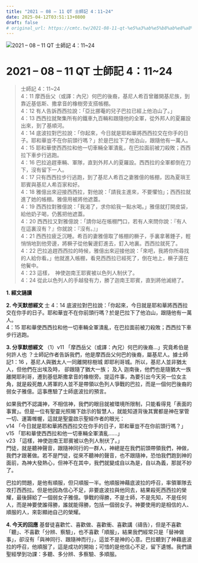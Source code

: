 ```yaml
---
title: "2021 – 08 – 11 QT 士師記 4：11~24"
date: 2025-04-12T03:51:13+0800
draft: false
# original_url: https://cmtc.tw/2021-08-11-qt-%e5%a3%ab%e5%b8%ab%e8%a8%98-4%ef%bc%9a1124
---
```


![2021 – 08 – 11 QT 士師記 4：11\~24](/images/qt.jpg   "2021 – 08 – 11 QT 士師記 4：11\~24")

# 2021 – 08 – 11 QT 士師記 4：11\~24

> 士師記 4：11\~24  
> 4：11 摩西岳父（或譯：內兄）何巴的後裔，基尼人希百曾離開基尼族，到靠近基低斯、撒拿音的橡樹旁支搭帳棚。  
> 4：12 有人告訴西西拉說：「亞比挪菴的兒子巴拉已經上他泊山了。」  
> 4：13 西西拉就聚集所有的鐵車九百輛和跟隨他的全軍，從外邦人的夏羅設出來，到了基順河。  
> 4：14 底波拉對巴拉說：「你起來，今日就是耶和華將西西拉交在你手的日子。耶和華豈不在你前頭行嗎？」於是巴拉下了他泊山，跟隨他有一萬人。  
> 4：15 耶和華使西西拉和他一切車輛全軍潰亂，在巴拉面前被刀殺敗；西西拉下車步行逃跑。  
> 4：16 巴拉追趕車輛、軍隊，直到外邦人的夏羅設。西西拉的全軍都倒在刀下，沒有留下一人。  
> 4：17 只有西西拉步行逃跑，到了基尼人希百之妻雅億的帳棚，因為夏瑣王耶賓與基尼人希百家和好。  
> 4：18 雅億出來迎接西西拉，對他說：「請我主進來，不要懼怕」；西西拉就進了她的帳棚。雅億用被將他遮蓋。  
> 4：19 西西拉對雅億說：「我渴了，求你給我一點水喝。」雅億就打開皮袋，給他奶子喝，仍舊把他遮蓋。  
> 4：20 西西拉又對雅億說：「請你站在帳棚門口，若有人來問你說：『有人在這裏沒有？』你就說：『沒有。』」  
> 4：21 西西拉疲乏沉睡。希百的妻雅億取了帳棚的橛子，手裏拿著錘子，輕悄悄地到他旁邊，將橛子從他鬢邊釘進去，釘入地裏。西西拉就死了。  
> 4：22 巴拉追趕西西拉的時候，雅億出來迎接他說：「來吧，我將你所尋找的人給你看。」他就進入帳棚，看見西西拉已經死了，倒在地上，橛子還在他鬢中。  
> 4：23 這樣，　神使迦南王耶賓被以色列人制伏了。  
> 4：24 從此以色列人的手越發有力，勝了迦南王耶賓，直到將他滅絕了。

**1. 經文誦讀**

**2.  今天默想經文**
士 4：14 底波拉對巴拉說：「你起來，今日就是耶和華將西西拉交在你手的日子。耶和華豈不在你前頭行嗎？於是巴拉下了他泊山，跟隨他有一萬人。  
4：15 耶和華使西西拉和他一切車輛全軍潰亂，在巴拉面前被刀殺敗；西西拉下車步行逃跑。

**3. 分享默想經文**
（1）v11 「摩西岳父（或譯：內兄）何巴的後裔…」究竟希伯是何許人也 ？士師記作者告訴我們，他是摩西岳父何巴的後裔，屬基尼人。據士師記1：16 ，基尼人與猶太人一同離開棕樹城 即耶利哥城。所以，基尼人並非猶太人，但他們在出埃及時， 卻跟隨了猶大一族； 及入 迦南後，他們也是隨猶大一族離開耶利哥，遷到基低斯撒拿音的橡樹旁。提這件事，為要引出今天另一位女主角，就是殺死敵人將軍的人並不是帶領以色列人爭戰的巴拉，而是一個何巴後裔的弱女子雅億。這事應驗了士師底波拉的預言。

如果我們不認識神，不相信神，我們的眼目就被環境所限制，只能看得見「表面的事實」。但是一位有聖靈光照賜下啟示的智慧人，就能知道背後其實都是神在掌管一切、運籌帷幄，這就是聖靈啟示聖經作者的眼光：  
v14 「今日就是耶和華將西西拉交在你手的日子，耶和華豈不在你前頭行嗎？」  
v15 「耶和華使西西拉和他一切車輛全軍潰亂……」  
v23 「這樣，神使迦南王耶賓被以色列人制伏了。」  
門徒，就是聽神聲音，跟隨神同行的一群人，神總是在我們前頭帶領我們，神做，我們才跟著做。若不是門徒，從來不聽神的聲音，也不跟隨神，恐怕我們跑到神的面前，為神大發熱心，但神不在其中，我們就變成自以為是，自以為義，那就不妙了。

巴拉的問題，是他有順服，但只順服一半。他順服神藉底波拉的呼召，率領軍隊去攻打西西拉。但是他因為信心不足，非要底波拉與他同去，結果殺死西西拉的榮耀，最後歸給了一個弱女子雅億。爭戰的得勝，不是士師，不是先知，不是任何人，而是神要使誰得勝，誰就能得勝，包括一個弱女子。神要使用的是相信的人、順服的人，來彰顯祂自己的榮耀。

**4. 今天的回應**
基督徒喜歡忙、喜歡做、喜歡衝、喜歡講（禱告），但是不喜歡「聽」、不喜歡「分辨、察驗」，也不喜歡「順服」，結果我們經常只是「替神做事」，卻沒有「與神同行、跟隨神而行」，這並不是神的心意。巴拉聽到了神藉底波拉的呼召，他順服了，這是成功的開始；可惜的是他信心不足，留下遺憾。我們讀聖經學到功課：多聽、多分辨、多察驗、多順服。
